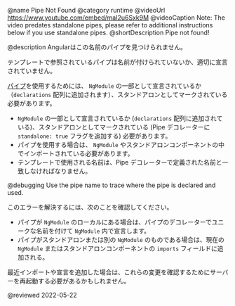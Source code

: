 @name Pipe Not Found
@category runtime
@videoUrl https://www.youtube.com/embed/maI2u6Sxk9M
@videoCaption Note: The video predates standalone pipes, please refer to additional instructions below if you use standalone pipes.
@shortDescription Pipe not found!

@description
Angularはこの名前のパイプを見つけられません。

テンプレートで参照されているパイプは名前が付けられていないか、適切に宣言されていません。

[パイプ](guide/pipes)を使用するためには、 `NgModule` の一部として宣言されているか（`declarations` 配列に追加されます）、スタンドアロンとしてマークされている必要があります。
  - `NgModule` の一部として宣言されているか (`declarations` 配列に追加されている)、スタンドアロンとしてマークされている (Pipe デコレーターに `standalone: true` フラグを追加する) 必要があります。
  - パイプを使用する場合は、 `NgModule` やスタンドアロンコンポーネントの中でインポートされている必要があります。
  - テンプレートで使用される名前は、Pipe デコレーターで定義された名前と一致しなければなりません。

@debugging
Use the pipe name to trace where the pipe is declared and used.

このエラーを解決するには、次のことを確認してください。

  - パイプが `NgModule` のローカルにある場合は、パイプのデコレーターでユニークな名前を付けて `NgModule` 内で宣言します。
  - パイプがスタンドアロンまたは別の `NgModule` のものである場合は、現在の `NgModule` またはスタンドアロンコンポーネントの `imports` フィールドに追加される。

最近インポートや宣言を追加した場合は、これらの変更を確認するためにサーバーを再起動する必要があるかもしれません。

<!-- links -->

<!-- external links -->

<!-- end links -->

@reviewed 2022-05-22
